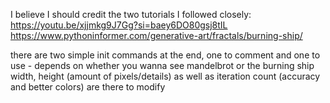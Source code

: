 I believe I should credit the two tutorials I followed closely:
https://youtu.be/xjjmkg9J7Gg?si=baey6DO80gsj8tIL
https://www.pythoninformer.com/generative-art/fractals/burning-ship/

there are two simple init commands at the end, one to comment and one to use - depends on whether you wanna see mandelbrot or the burning ship
width, height (amount of pixels/details) as well as iteration count (accuracy and better colors) are there to modify

